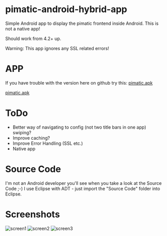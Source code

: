 # pimatic-android-hybrid-app

Simple Android app to display the pimatic frontend inside Android.
This is not a native app!

Should work from 4.2+ up.

Warning: This app ignores any SSL related errors!

# APP
If you have trouble with the version here on github try this: 
[pimatic.apk](https://drive.google.com/open?id=0ByG528gEqchjS3h6QTBMY3J6MGc&authuser=0)

[pimatic.apk](https://www.dropbox.com/s/s6qk95526yd6lmu/pimatic.apk?dl=0)

# ToDo

- Better way of navigating to config (not two title bars in one app) swiping?
- Improve caching?
- Improve Error Handling (SSL etc.)
- Native app

# Source Code

I'm not an Android developer you'll see when you take a look at the Source Code ;-) 
I use Eclipse with ADT - just import the "Source Code" folder into Eclipse.

# Screenshots
![screen1](https://cloud.githubusercontent.com/assets/6489464/7553980/5cafe612-f713-11e4-82d9-3da224bd1024.PNG)
![screen2](https://cloud.githubusercontent.com/assets/6489464/7553978/5c8a742c-f713-11e4-9d7b-896a7f9039a8.PNG)
![screen3](https://cloud.githubusercontent.com/assets/6489464/7554008/513d0f70-f714-11e4-9473-ef3f9b9f9069.PNG)
